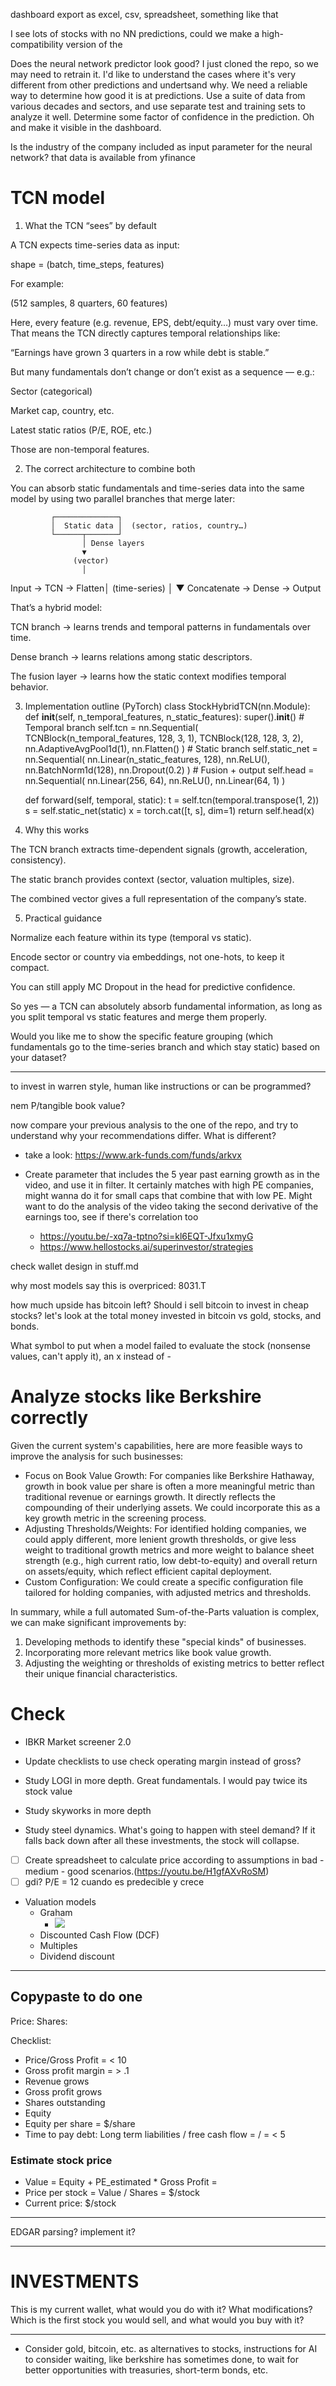 dashboard export as excel, csv, spreadsheet, something like that

I see lots of stocks with no NN predictions, could we make a high-compatibility version of the 


Does the neural network predictor look good? I just cloned the repo, so we may need to retrain it. I'd like to understand the cases where it's very different from other predictions and undertsand why. We need a reliable way to determine how good it is at predictions. Use a suite of data from various decades and sectors, and use separate test and training sets to analyze it well. Determine some factor of confidence in the prediction. Oh and make it visible in the dashboard.

Is the industry of the company included as input parameter for the neural network? that data is available from yfinance

# TCN model
1. What the TCN “sees” by default

A TCN expects time-series data as input:

shape = (batch, time_steps, features)


For example:

(512 samples, 8 quarters, 60 features)


Here, every feature (e.g. revenue, EPS, debt/equity…) must vary over time.
That means the TCN directly captures temporal relationships like:

“Earnings have grown 3 quarters in a row while debt is stable.”

But many fundamentals don’t change or don’t exist as a sequence — e.g.:

Sector (categorical)

Market cap, country, etc.

Latest static ratios (P/E, ROE, etc.)

Those are non-temporal features.

2. The correct architecture to combine both

You can absorb static fundamentals and time-series data into the same model by using two parallel branches that merge later:

             ┌──────────────┐
             │  Static data │  (sector, ratios, country…)
             └──────┬───────┘
                    │ Dense layers
                    ▼
                  (vector)
                    │
Input → TCN → Flatten│
(time-series)        │
                    ▼
           Concatenate → Dense → Output


That’s a hybrid model:

TCN branch → learns trends and temporal patterns in fundamentals over time.

Dense branch → learns relations among static descriptors.

The fusion layer → learns how the static context modifies temporal behavior.

3. Implementation outline (PyTorch)
class StockHybridTCN(nn.Module):
    def __init__(self, n_temporal_features, n_static_features):
        super().__init__()
        # Temporal branch
        self.tcn = nn.Sequential(
            TCNBlock(n_temporal_features, 128, 3, 1),
            TCNBlock(128, 128, 3, 2),
            nn.AdaptiveAvgPool1d(1),
            nn.Flatten()
        )
        # Static branch
        self.static_net = nn.Sequential(
            nn.Linear(n_static_features, 128),
            nn.ReLU(),
            nn.BatchNorm1d(128),
            nn.Dropout(0.2)
        )
        # Fusion + output
        self.head = nn.Sequential(
            nn.Linear(256, 64),
            nn.ReLU(),
            nn.Linear(64, 1)
        )

    def forward(self, temporal, static):
        t = self.tcn(temporal.transpose(1, 2))
        s = self.static_net(static)
        x = torch.cat([t, s], dim=1)
        return self.head(x)

4. Why this works

The TCN branch extracts time-dependent signals (growth, acceleration, consistency).

The static branch provides context (sector, valuation multiples, size).

The combined vector gives a full representation of the company’s state.

5. Practical guidance

Normalize each feature within its type (temporal vs static).

Encode sector or country via embeddings, not one-hots, to keep it compact.

You can still apply MC Dropout in the head for predictive confidence.

So yes — a TCN can absolutely absorb fundamental information, as long as you split temporal vs static features and merge them properly.

Would you like me to show the specific feature grouping (which fundamentals go to the time-series branch and which stay static) based on your dataset?

---


to invest in warren style, human like instructions or can be programmed?


nem P/tangible book value?

now compare your previous analysis to the one of the repo, and try to understand why your recommendations differ. What is different?

- take a look: https://www.ark-funds.com/funds/arkvx

- Create parameter that includes the 5 year past earning growth as in the video, and use it in filter. It certainly matches with high PE companies, might wanna do it for small caps that combine that with low PE. Might want to do the analysis of the video taking the second derivative of the earnings too, see if there's correlation too
    - https://youtu.be/-xq7a-tptno?si=kl6EQT-Jfxu1xmyG
    - https://www.hellostocks.ai/superinvestor/strategies


check wallet design in stuff.md

why most models say this is overpriced: 8031.T

how much upside has bitcoin left? Should i sell bitcoin to invest in cheap stocks? let's look at the total money invested in bitcoin vs gold, stocks, and bonds.

What symbol to put when a model failed to evaluate the stock (nonsense values, can't apply it), an x instead of -

# Analyze stocks like Berkshire correctly
  Given the current system's capabilities, here are more feasible ways to improve the analysis for such businesses:

   * Focus on Book Value Growth: For companies like Berkshire Hathaway, growth in book value per share is often a more meaningful metric
     than traditional revenue or earnings growth. It directly reflects the compounding of their underlying assets. We could incorporate
     this as a key growth metric in the screening process.
   * Adjusting Thresholds/Weights: For identified holding companies, we could apply different, more lenient growth thresholds, or give
     less weight to traditional growth metrics and more weight to balance sheet strength (e.g., high current ratio, low debt-to-equity)
     and overall return on assets/equity, which reflect efficient capital deployment.
   * Custom Configuration: We could create a specific configuration file tailored for holding companies, with adjusted metrics and
     thresholds.

  In summary, while a full automated Sum-of-the-Parts valuation is complex, we can make significant improvements by:
   1. Developing methods to identify these "special kinds" of businesses.
   2. Incorporating more relevant metrics like book value growth.
   3. Adjusting the weighting or thresholds of existing metrics to better reflect their unique financial characteristics.



# Check
- IBKR Market screener 2.0
- Update checklists to use check operating margin instead of gross?

- Study LOGI in more depth. Great fundamentals. I would pay twice its stock value
- Study skyworks in more depth
- Study steel dynamics. What's going to happen with steel demand? If it falls back down after all these investments, the stock will collapse.

- [ ] Create spreadsheet to calculate price according to assumptions in bad - medium - good scenarios.(https://youtu.be/H1gfAXvRoSM)
- [ ] gdi? P/E = 12 cuando es predecible y crece

- Valuation models
    - Graham
        - ![](readme/20230523133421.png)
    - Discounted Cash Flow (DCF)
    - Multiples
    - Dividend discount

---



## Copypaste to do one
Price:
Shares:

Checklist:
- Price/Gross Profit =  < 10
- Gross profit margin =  > .1
- Revenue grows 
- Gross profit grows 
- Shares outstanding 
- Equity
- Equity per share = $/share
- Time to pay debt: Long term liabilities / free cash flow =  /  =  < 5

### Estimate stock price
- Value = Equity + PE_estimated * Gross Profit = 
- Price per stock = Value / Shares = $/stock
- Current price: $/stock

---
EDGAR parsing? implement it?

---
# INVESTMENTS
This is my current wallet, what would you do with it? What modifications? Which is the first stock you would sell, and what would you buy with it?



---

- Consider gold, bitcoin, etc. as alternatives to stocks, instructions for AI to consider waiting, like berkshire has sometimes done, to wait for better opportunities with treasuries, short-term bonds, etc.